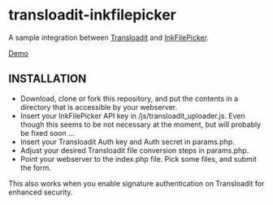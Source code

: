 transloadit-inkfilepicker
=========================

A sample integration between [Transloadit](https://transloadit.com) and [InkFilePicker](https://www.inkfilepicker.com/).

[Demo](https://transloadit.com/example_apps/inkfilepicker-integration/index.php)

## INSTALLATION

* Download, clone or fork this repository, and put the contents in a directory that is accessible by your webserver.
* Insert your InkFilePicker API key in /js/transloadit_uploader.js. Even though this seems to be not necessary at the moment, but will probably be fixed soon ...
* Insert your Transloadit Auth key and Auth secret in params.php.
* Adjust your desired Transloadit file conversion steps in params.php.
* Point your webserver to the index.php file. Pick some files, and submit the form.

This also works when you enable signature authentication on Transloadit for enhanced security.
